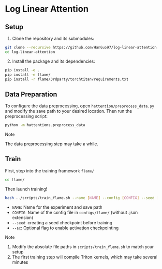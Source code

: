 # Log Linear Attention

## Setup

1. Clone the repository and its submodules:
```bash
git clone --recursive https://github.com/HanGuo97/log-linear-attention.git
cd log-linear-attention
```

2. Install the package and its dependencies:
```bash
pip install -e .
pip install -e flame/
pip install -r flame/3rdparty/torchtitan/requirements.txt
```

## Data Preparation

To configure the data preprocessing, open `hattention/preprocess_data.py` and modify the save path to your desired location. Then run the preprocessing script:
```bash
python -m hattentions.preprocess_data
```

> [!NOTE]
> The data preprocessing step may take a while.

## Train

First, step into the training framework `flame/`
```bash
cd flame/
```

Then launch training!
```bash
bash ../scripts/train_flame.sh --name [NAME] --config [CONFIG] --seed [--ac]
```

- `NAME`: Name for the experiment and save path
- `CONFIG`: Name of the config file in `configs/flame/` (without .json extension)
- `--seed`: creating a seed checkpoint before training
- `--ac`: Optional flag to enable activation checkpointing

> [!NOTE]
> 1. Modify the absolute file paths in `scripts/train_flame.sh` to match your setup
> 2. The first training step will compile Triton kernels, which may take several minutes
